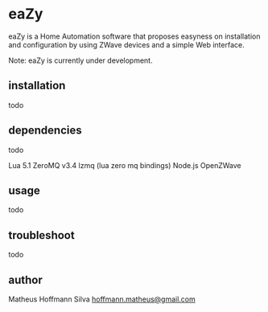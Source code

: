 # eaZy

eaZy is a Home Automation software that proposes easyness on installation and
configuration by using ZWave devices and a simple Web interface.

Note: eaZy is currently under development.

## installation
todo

## dependencies
todo

Lua 5.1
ZeroMQ v3.4
lzmq (lua zero mq bindings)
Node.js
OpenZWave

## usage
todo

## troubleshoot
todo

## author
Matheus Hoffmann Silva <hoffmann.matheus@gmail.com>

